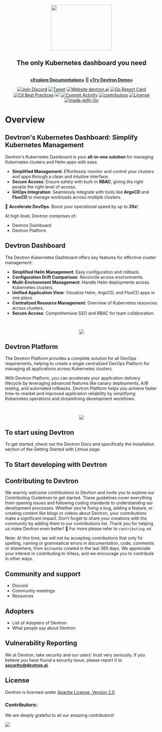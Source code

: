 

<p align="center">
<picture>
  <source media="(prefers-color-scheme: dark)"  srcset="./assets/devtron-darkmode-logo.png">
  <source media="(prefers-color-scheme: light)"  srcset="./assets/devtron-lightmode-logo.png">
  <img width="200" height="150" src="./assets/devtron-logo-dark-light.png">
</picture>
<h2 align= "center">The only Kubernetes dashboard you need</h1>
</p>
 
<p align="center">
<br>
<a href="https://docs.dashboard.devtron.ai/" rel="nofollow"><strong>«Explore Documentation»</strong></a> <strong>||</strong>
<a href="https://preview.devtron.ai/dashboard/" rel="nofollow"><strong>«Try Devtron Demo»</strong></a>
<br>

 

</p>
<p align="center">
<!-- Community Engagement -->
<a href="https://discord.gg/jsRG5qx2gp"><img src="https://img.shields.io/discord/687207715902193673?logo=discord&label=Discord&color=5865F2&logoColor=white" alt="Join Discord"></a>
<a href="https://twitter.com/intent/tweet?text=Devtron%20helps%20in%20simplifying%20software delivery%20workflow%20for%20Kubernetes,%20check%20it%20out!!%20&hashtags=OpenSource,Kubernetes,DevOps,CICD,go&url=https://github.com/devtron-labs/devtron%0a"><img src="https://img.shields.io/twitter/url/http/shields.io.svg?style=social" alt="Tweet"></a>
<a href="http://devtron.ai/"><img src="https://img.shields.io/website-up-down-green-red/http/shields.io.svg" alt="Website devtron.ai"></a>
<a href="https://goreportcard.com/report/github.com/devtron-labs/devtron"><img src="https://goreportcard.com/badge/github.com/devtron-labs/devtron" alt="Go Report Card"></a>
<a href="https://bestpractices.coreinfrastructure.org/projects/4411"><img src="https://bestpractices.coreinfrastructure.org/projects/4411/badge" alt="CII Best Practices"></a>
<a href="https://github.com/devtron-labs/devtron/releases"><img src="https://img.shields.io/github/v/release/devtron-labs/devtron"></a>
<a href="https://github.com/devtron-labs/devtron"><img src="https://img.shields.io/github/commit-activity/m/devtron-labs/devtron" alt="Commit Activity"></a>
<a href="./CONTRIBUTING.md"><img src="https://img.shields.io/github/contributors/devtron-labs/devtron" alt="contributors"></a>
<a href="./LICENSE"><img src="https://img.shields.io/badge/License-Apache%202.0-blue.svg" alt="License"></a>
<a href="http://golang.org"><img src="https://img.shields.io/badge/Made%20with-Go-1f425f.svg" alt="made-with-Go"></a>

<h1>
  Overview
</h1>

## Devtron's Kubernetes Dashboard: Simplify Kubernetes Management  

Devtron's Kubernetes Dashboard is your **all-in-one solution** for managing Kubernetes clusters and Helm apps with ease.  

- **Simplified Management**: Effortlessly monitor and control your clusters and apps through a clean and intuitive interface.  
- **Secure Access**: Ensure safety with built-in **RBAC**, giving the right people the right level of access.  
- **GitOps Integration**: Seamlessly integrate with tools like **ArgoCD** and **FluxCD** to manage workloads across multiple clusters.  

🚀 **Accelerate DevOps**: Boost your operational speed by up to **20x**!  

At high level, Devtron comprises of:
  - Devtron Dashboard
  - Devtron Platform

## Devtron Dashboard

The Devtron Kubernetes Dashboard offers key features for effective cluster management:

- **Simplified Helm Management**: Easy configuration and rollback.
- **Configuration Drift Comparison**: Reconcile across environments.
- **Multi-Environment Management**: Handle Helm deployments across Kubernetes clusters.
- **Unified Application View**: Visualize Helm, ArgoCD, and FluxCD apps in one place.
- **Centralized Resource Management**: Overview of Kubernetes resources across clusters.
- **Secure Access**: Comprehensive SSO and RBAC for team collaboration.

<a href="https://youtu.be/oqCAB9b-SGQ?si=YoUJfHL43VXRU5wx">
<br>
<p align="center"><img src="./assets/dashboard.png"></p>
</a>

## Devtron Platform 

The Devtron Platform provides a complete solution for all DevOps requirements, helping to create a single centrailzed DevOps Platform for managing all applications across Kubernetes clusters.

With Devtron Platform, you can accelerate your application delivery lifecycle by leveraging advanced features like canary deployments, A/B testing, and automated rollbacks. Devtron Platform helps you achieve faster time-to-market and improved application reliability by simplifying Kubernetes operations and streamlining development workflows.

<a href="https://youtu.be/oqCAB9b-SGQ?si=YoUJfHL43VXRU5wx">
<br>
<p align="center"><img src="./assets/dashboard.png"></p>
</a>

## To start using Devtron

To get started, check out the Devtron Docs and specifically the Installation section of the Getting Started with Litmus page.

## To Start developing with Devtron


## Contributing to Devtron

We warmly welcome contributions to Devtron and invite you to explore our Contributing Guidelines to get started. These guidelines cover everything from opening issues and following coding standards to understanding our development processes. Whether you’re fixing a bug, adding a feature, or creating content like blogs or videos about Devtron, your contributions make a significant impact. Don’t forget to share your creations with the community by adding them to our contributions list. Thank you for helping us make Devtron even better! 🚀 For more please refer to `contributing.md`

Note: At this time, we will not be accepting contributions that only fix spelling, naming or grammatical errors in documentation, code, comments or elsewhere, from accounts created in the last 365 days. We appreciate your interest in contributing to Vitess, and we encourage you to contribute in other ways.

## Community and support
  - Discord
  - Communtiy meetings
  - Resources
  
## Adopters
  - List of Adopters of Devtron
  - What people say about Devtron

## Vulnerability Reporting
 
We at Devtron, take security and our users' trust very seriously. If you believe you have found a security issue, please report it to <b>security@devtron.ai</b>.
 
## License
 
Devtron is licensed under [Apache License, Version 2.0](LICENSE)


### Contributors:
 
We are deeply grateful to all our amazing contributors!
 
<a href="https://github.com/devtron-labs/devtron/graphs/contributors">
 <img src="https://contrib.rocks/image?repo=devtron-labs/devtron" />
</a>
 
